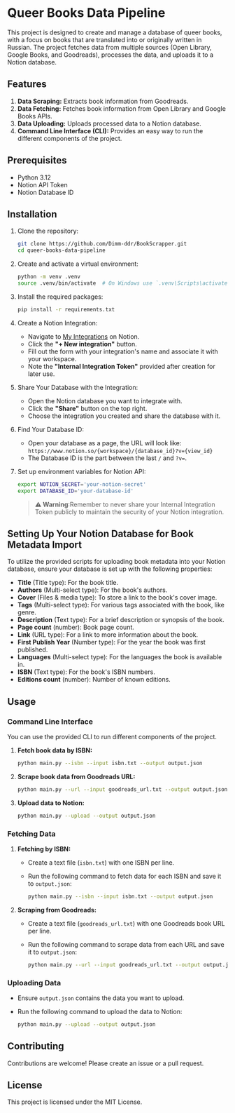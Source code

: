 # Queer Books Data Pipeline

This project is designed to create and manage a database of queer books, with a focus on books that are translated into or originally written in Russian. The project fetches data from multiple sources (Open Library, Google Books, and Goodreads), processes the data, and uploads it to a Notion database.

## Features

1. **Data Scraping:** Extracts book information from Goodreads.
2. **Data Fetching:** Fetches book information from Open Library and Google Books APIs.
3. **Data Uploading:** Uploads processed data to a Notion database.
4. **Command Line Interface (CLI):** Provides an easy way to run the different components of the project.

## Prerequisites

- Python 3.12
- Notion API Token
- Notion Database ID

## Installation

1. Clone the repository:

   ```bash
   git clone https://github.com/Dimm-ddr/BookScrapper.git
   cd queer-books-data-pipeline
   ```

2. Create and activate a virtual environment:

   ```bash
   python -m venv .venv
   source .venv/bin/activate  # On Windows use `.venv\Scripts\activate`
   ```

3. Install the required packages:

   ```bash
   pip install -r requirements.txt
   ```

4. Create a Notion Integration:
   - Navigate to [My Integrations](https://www.notion.so/my-integrations) on Notion.
   - Click the **"+ New integration"** button.
   - Fill out the form with your integration's name and associate it with your
   workspace.
   - Note the **"Internal Integration Token"** provided after creation for later
   use.
5. Share Your Database with the Integration:
   - Open the Notion database you want to integrate with.
   - Click the **"Share"** button on the top right.
   - Choose the integration you created and share the database with it.
6. Find Your Database ID:
   - Open your database as a page, the URL will look like:
   `https://www.notion.so/{workspace}/{database_id}?v={view_id}`
   - The Database ID is the part between the last `/` and `?v=`.
7. Set up environment variables for Notion API:

   ```bash
   export NOTION_SECRET='your-notion-secret'
   export DATABASE_ID='your-database-id'
   ```

   > **⚠️ Warning**:Remember to never share your Internal Integration Token publicly to maintain the
security of your Notion integration.

## Setting Up Your Notion Database for Book Metadata Import

To utilize the provided scripts for uploading book metadata into your Notion database, ensure your database is set up with the following properties:

- **Title** (Title type): For the book title.
- **Authors** (Multi-select type): For the book's authors.
- **Cover** (Files & media type): To store a link to the book's cover image.
- **Tags** (Multi-select type): For various tags associated with the book, like genre.
- **Description** (Text type): For a brief description or synopsis of the book.
- **Page count** (number): Book page count.
- **Link** (URL type): For a link to more information about the book.
- **First Publish Year** (Number type): For the year the book was first published.
- **Languages** (Multi-select type): For the languages the book is available in.
- **ISBN** (Text type): For the book's ISBN numbers.
- **Editions count** (number): Number of known editions.

## Usage

### Command Line Interface

You can use the provided CLI to run different components of the project.

1. **Fetch book data by ISBN:**

   ```bash
   python main.py --isbn --input isbn.txt --output output.json
   ```

2. **Scrape book data from Goodreads URL:**

   ```bash
   python main.py --url --input goodreads_url.txt --output output.json
   ```

3. **Upload data to Notion:**

   ```bash
   python main.py --upload --output output.json
   ```

### Fetching Data

1. **Fetching by ISBN:**
   - Create a text file (`isbn.txt`) with one ISBN per line.
   - Run the following command to fetch data for each ISBN and save it to `output.json`:

     ```bash
     python main.py --isbn --input isbn.txt --output output.json
     ```

2. **Scraping from Goodreads:**
   - Create a text file (`goodreads_url.txt`) with one Goodreads book URL per line.
   - Run the following command to scrape data from each URL and save it to `output.json`:

     ```bash
     python main.py --url --input goodreads_url.txt --output output.json
     ```

### Uploading Data

- Ensure `output.json` contains the data you want to upload.
- Run the following command to upload the data to Notion:

  ```bash
  python main.py --upload --output output.json
  ```

## Contributing

Contributions are welcome! Please create an issue or a pull request.

## License

This project is licensed under the MIT License.
